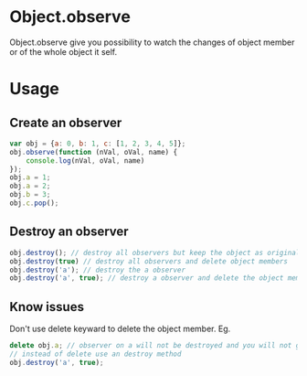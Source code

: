 Object.observe
==============

Object.observe give you possibility to watch the changes of object member or of the whole object it self.


# Usage

## Create an observer
```javascript
var obj = {a: 0, b: 1, c: [1, 2, 3, 4, 5]};
obj.observe(function (nVal, oVal, name) {
    console.log(nVal, oVal, name)
});
obj.a = 1;
obj.a = 2;
obj.b = 3;
obj.c.pop();
```

## Destroy an observer
```javascript
obj.destroy(); // destroy all observers but keep the object as original
obj.destroy(true) // destroy all observers and delete object members
obj.destroy('a'); // destroy the a observer
obj.destroy('a', true); // destroy a observer and delete the object member
```
## Know issues
Don't use delete keyward to delete the object member.
Eg.
```javascript
delete obj.a; // observer on a will not be destroyed and you will not get an update
// instead of delete use an destroy method
obj.destroy('a', true);
```
